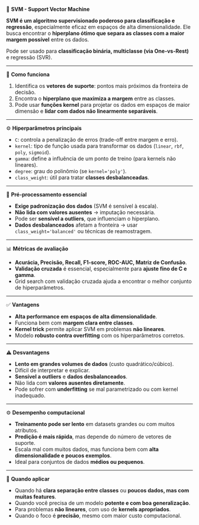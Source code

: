 🧠 **SVM - Support Vector Machine**

**SVM é um algoritmo supervisionado poderoso para classificação e regressão**, especialmente eficaz em espaços de alta dimensionalidade. Ele busca encontrar o **hiperplano ótimo que separa as classes com a maior margem possível** entre os dados.

Pode ser usado para **classificação binária, multiclasse (via One-vs-Rest)** e regressão (SVR).

---

🧩 **Como funciona**

1. Identifica os **vetores de suporte**: pontos mais próximos da fronteira de decisão.
2. Encontra o **hiperplano que maximiza a margem** entre as classes.
3. Pode usar **funções kernel** para projetar os dados em espaços de maior dimensão e **lidar com dados não linearmente separáveis**.

---

⚙️ **Hiperparâmetros principais**

* `C`: controla a penalização de erros (trade-off entre margem e erro).
* `kernel`: tipo de função usada para transformar os dados (`linear`, `rbf`, `poly`, `sigmoid`).
* `gamma`: define a influência de um ponto de treino (para kernels não lineares).
* `degree`: grau do polinômio (se `kernel='poly'`).
* `class_weight`: útil para tratar **classes desbalanceadas**.

---

📏 **Pré-processamento essencial**

* **Exige padronização dos dados** (SVM é sensível à escala).
* **Não lida com valores ausentes** → imputação necessária.
* Pode ser **sensível a outliers**, que influenciam o hiperplano.
* **Dados desbalanceados** afetam a fronteira → usar `class_weight='balanced'` ou técnicas de reamostragem.

---

📊 **Métricas de avaliação**

* **Acurácia, Precisão, Recall, F1-score, ROC-AUC, Matriz de Confusão**.
* **Validação cruzada** é essencial, especialmente para **ajuste fino de C e gamma**.
* Grid search com validação cruzada ajuda a encontrar o melhor conjunto de hiperparâmetros.

---

✅ **Vantagens**

* **Alta performance em espaços de alta dimensionalidade**.
* Funciona bem com **margem clara entre classes**.
* **Kernel trick** permite aplicar SVM em problemas **não lineares**.
* Modelo **robusto contra overfitting** com os hiperparâmetros corretos.

---

⚠️ **Desvantagens**

* **Lento em grandes volumes de dados** (custo quadrático/cúbico).
* Difícil de interpretar e explicar.
* **Sensível a outliers** e **dados desbalanceados**.
* Não lida com **valores ausentes diretamente**.
* Pode sofrer com **underfitting** se mal parametrizado ou com kernel inadequado.

---

⚙️ **Desempenho computacional**

* **Treinamento pode ser lento** em datasets grandes ou com muitos atributos.
* **Predição é mais rápida**, mas depende do número de vetores de suporte.
* Escala mal com muitos dados, mas funciona bem com **alta dimensionalidade e poucos exemplos**.
* Ideal para conjuntos de dados **médios ou pequenos**.

---

📌 **Quando aplicar**

* Quando há **clara separação entre classes** ou **poucos dados, mas com muitas features**.
* Quando você precisa de um modelo **potente e com boa generalização**.
* Para problemas **não lineares**, com uso de **kernels apropriados**.
* Quando o foco é **precisão**, mesmo com maior custo computacional.
